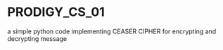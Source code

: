 # PRODIGY_CS_01
a simple python code implementing CEASER CIPHER for encrypting and decrypting message 

